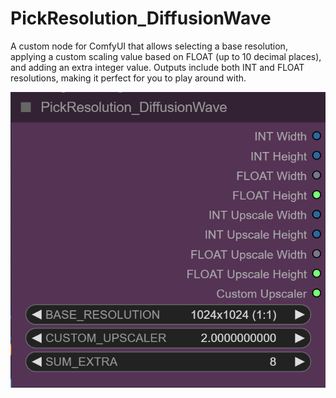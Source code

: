 # PickResolution_DiffusionWave
A custom node for ComfyUI that allows selecting a base resolution, applying a custom scaling value based on FLOAT (up to 10 decimal places), and adding an extra integer value. Outputs include both INT and FLOAT resolutions, making it perfect for you to play around with.

![image alt](https://raw.githubusercontent.com/DiffusionWave/PickResolution_DiffusionWave/3f968830c7eaf1fb58da6b33713743bef95bc904/ca.jpg)
